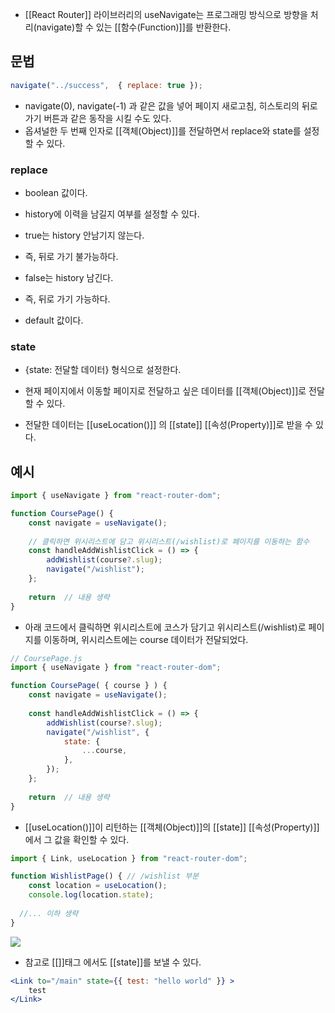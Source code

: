 - [[React Router]] 라이브러리의 useNavigate는 프로그래밍 방식으로 방향을 처리(navigate)할 수 있는 [[함수(Function)]]를 반환한다.


## 문법

```jsx
navigate("../success",  { replace: true });
```

- navigate(0), navigate(-1) 과 같은 값을 넣어 페이지 새로고침, 히스토리의 뒤로가기 버튼과 같은 동작을 시킬 수도 있다.
- 옵셔널한 두 번째 인자로 [[객체(Object)]]를 전달하면서 replace와 state를 설정할 수 있다.

### replace

- boolean 값이다.
- history에 이력을 남길지 여부를 설정할 수 있다.

- true는 history 안남기지 않는다. 
- 즉, 뒤로 가기 불가능하다.

- false는 history 남긴다. 
- 즉, 뒤로 가기 가능하다.
- default 값이다.

### state

- {state: 전달할 데이터} 형식으로 설정한다.
- 현재 페이지에서 이동할 페이지로 전달하고 싶은 데이터를 [[객체(Object)]]로 전달할 수 있다.

- 전달한 데이터는 [[useLocation()]] 의 [[state]] [[속성(Property)]]로 받을 수 있다.

## 예시


```jsx
import { useNavigate } from "react-router-dom";

function CoursePage() {
	const navigate = useNavigate();
	
	// 클릭하면 위시리스트에 담고 위시리스트(/wishlist)로 페이지를 이동하는 함수 
	const handleAddWishlistClick = () => {
		addWishlist(course?.slug); 
	    navigate("/wishlist");
	};
	
	return  // 내용 생략
}
```

- 아래 코드에서 클릭하면 위시리스트에 코스가 담기고  위시리스트(/wishlist)로 페이지를 이동하며, 위시리스트에는 course 데이터가 전달되었다.

```jsx
// CoursePage.js
import { useNavigate } from "react-router-dom";

function CoursePage( { course } ) {
	const navigate = useNavigate();
	
	const handleAddWishlistClick = () => {
		addWishlist(course?.slug);
		navigate("/wishlist", {
			state: {
			    ...course,
		    },
		});
	};
	
	return  // 내용 생략
}
```

- [[useLocation()]]이 리턴하는 [[객체(Object)]]의 [[state]] [[속성(Property)]]에서 그 값을 확인할 수 있다.  

```jsx
import { Link, useLocation } from "react-router-dom";

function WishlistPage() { // /wishlist 부분
	const location = useLocation();
	console.log(location.state);
  
  //... 이하 생략
}
```


![](https://velog.velcdn.com/images/iberis/post/8a13e616-52a3-4d3e-a3e2-34c6fd2406cd/image.png)

- 참고로 [[<Link>]]태그 에서도 [[state]]를 보낼 수 있다.

```jsx
<Link to="/main" state={{ test: "hello world" }} >
	test
</Link>
```